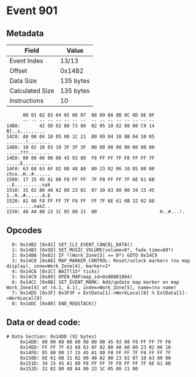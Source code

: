 # Event 901

## Metadata

| Field           | Value     |
|-----------------|-----------|
| Event Index     | 13/13     |
| Offset          | 0x14B2    |
| Data Size       | 135 bytes |
| Calculated Size | 135 bytes |
| Instructions    | 10        |

```
      00 01 02 03 04 05 06 07  08 09 0A 0B 0C 0D 0E 0F
      -- -- -- -- -- -- -- --  -- -- -- -- -- -- -- --
14B0:       42 5D 02 80 73 80  02 05 10 02 80 00 C9 14    B]..s.........
14C0: A8 00 04 10 05 80 1C 21  80 89 04 10 8B 04 10 05  .......!........
14D0: 10 02 10 03 10 3F 3F 3F  00 00 00 00 00 00 00 00  .....???........
14E0: 00 00 00 00 00 45 93 80  F8 FF FF 7F F8 FF FF 7F  .....E..........
14F0: 63 68 63 6F 02 80 48 A0  80 23 02 06 10 05 80 00  chco..H..#......
1500: 17 15 45 A1 80 F8 FF FF  7F F8 FF FF 7F 6E 61 6B  ..E..........nak
1510: 31 02 80 48 A2 80 23 02  07 10 A3 80 00 34 15 45  1..H..#......4.E
1520: A1 80 F8 FF FF 7F F8 FF  FF 7F 6E 61 6B 32 02 80  ..........nak2..
1530: 48 A4 80 23 1C 05 80 21  00                       H..#...!.       
```

## Opcodes

```
  0: 0x14B2 [0x42] SET_CLI_EVENT_CANCEL_DATA()
  1: 0x14B3 [0x5D] SET_MUSIC_VOLUME(volume=0*, fade_time=60*)
  2: 0x14B8 [0x02] IF !(Work_Zone[5] == 0*) GOTO 0x14C9
  3: 0x14C0 [0xA8] MAP_MARKER_CONTROL: Reset/unlock markers (no map display), zone=Work_Zone[4], marker=1*
  4: 0x14C6 [0x1C] WAIT(15* ticks)
  5: 0x14C9 [0x89] OPEN_MAP(map_id=0x00001004)
  6: 0x14CC [0x8B] SET_EVENT_MARK: Add/update map marker on map Work_Zone[4] at (4.1, 4.1), index=Work_Zone[5], name=(no name)
  7: 0x14D5 [0x3F] 0x3F3F = ExtData[1]->WorkLocal[0] % ExtData[1]->WorkLocal[0]
  8: 0x14DC [0x00] END_REQSTACK()
```

## Data or dead code:

```
# Data Section: 0x14DD (92 bytes)
     0x14DD: 00 00 00 00 00 00 00 00 45 93 80 F8 FF FF 7F F8
     0x14ED: FF FF 7F 63 68 63 6F 02 80 48 A0 80 23 02 06 10
     0x14FD: 05 80 00 17 15 45 A1 80 F8 FF FF 7F F8 FF FF 7F
     0x150D: 6E 61 6B 31 02 80 48 A2 80 23 02 07 10 A3 80 00
     0x151D: 34 15 45 A1 80 F8 FF FF 7F F8 FF FF 7F 6E 61 6B
     0x152D: 32 02 80 48 A4 80 23 1C 05 80 21 00
```